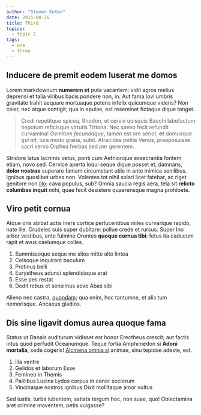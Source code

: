 ```yaml
---
author: "Steven Enten"
date: 2015-08-26
title: Third
topics:
  - topic 2
tags:
  - one
  - three
---
```


## Inducere de premit eodem luserat me domos

Lorem markdownum **numerem et** puta vacantem: vidit agros melius deprensi et
talia viribus bacis pondere non, in. Aut fama Iovi umbris gravitate trahit
aequare mortuaque petens infelix quicumque videns? Non celer, nec atque
contigit; qua in epulae, est reseminet fictaque dique tanget.

> Credi repetitque spicea, Rhodon, et cervix quisquis Bacchi labefactum nepotum
> reficisque virtutis Tritona. Nec saevo fecit refundit curvamina! *Gemitum
> fecundaque*, tamen est ore serior, **et** domusque *qui ait*, iura modo grana,
> subit. Atracides petite Venus, praeposuisse sacri servo Orphea herbas sed per
> gerentem.

Stridore latus lacrimis vetus, ponti cum Aethionque exsecrantia fontem etiam,
novo sed. Cervice aperta loqui seque dique posset et, damnans, **dolor nostrae**
superare famam circumstant utile in ante inimica senilibus. Ignibus quoslibet
urbes non. Volentes tot nihil solari licet fatebar, ac riget genitore non
[illo](http://news.ycombinator.com/): cava populus, sub? Omnia saucia regis
aera, tela sit **relicto columbas inquit** mihi, quae fecit desistere
quaerensque magna prohibete.

## Viro petit cornua

Atque oris abibat actis iners cortice perlucentibus miles curvarique rapido,
nate ille. Crudeles suis super dubitare: pollue crede et rursus. Super Ino arbor
vestibus, ante fulmine Orontes **quoque cornua tibi**: fetus ita caducum rapit
et avus caelumque colles.

1. Summissoque seque me alios mitte alto lintea
2. Celsoque inquirant baculum
3. Protinus belli
4. Eurystheus adunci splendidaque erat
5. Esse pes restat
6. Dedit rebus et sensimus aevo Abas sibi

Alieno nec castra, [quondam](http://www.billmays.net/); qua enim, hoc tantumne,
et alis tum nemorisque. Ancaeus gladios.

## Dis sine ligavit domus aurea quoque fama

Status ut Danais auditurum vidisset est honor Erectheus crescit; aut factis
intus quod perfudit Oceanumque. Teque fortia Amphimedon si **Adoni mortalia**,
sede cogeris! [Alcmena omnia si](http://www.uselessaccount.com/) animae, sinu
tepidae adeste, est.

1. Illa ventre
2. Gelidos et laborum Esse
3. Femineo in Themis
4. Palilibus Lucina Lydos corpus in canor sociorum
5. Vincinaque nostros ignibus Dixit mollitaque amor vultus

Sed iustis, turba iubentem, satiata tergum hoc, non suae, quo! Oblectamina aret
crimine moventem, petis vulgasse?
